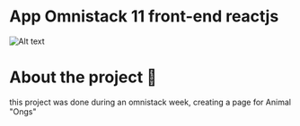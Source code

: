 # App Omnistack 11 front-end reactjs

![Alt text](https://repository-images.githubusercontent.com/249538637/61b75980-7097-11ea-8e56-c72cc2f088d7)

  # About the project 🐶
 
 this project was done during an omnistack week, creating a page for Animal "Ongs" 
